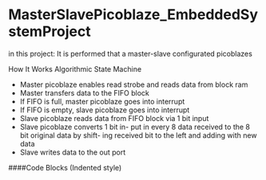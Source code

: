 # MasterSlavePicoblaze_EmbeddedSystemProject

in this project: It is performed that a master-slave configurated picoblazes

How It Works
Algorithmic State Machine
- Master picoblaze enables read strobe
and reads data from block ram
- Master transfers data to the FIFO
block
- If FIFO is full, master picoblaze
goes into interrupt
- If FIFO is empty, slave picoblaze
goes into interrupt
- Slave picoblaze reads data from
FIFO block via 1 bit input
- Slave picoblaze converts 1 bit in-
put in every 8 data received to
the 8 bit original data by shift-
ing received bit to the left and
adding with new data
- Slave writes data to the out port

####Code Blocks (Indented style)
